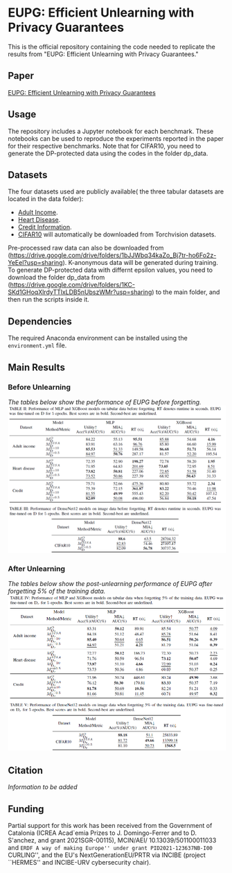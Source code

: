 # EUPG: Efficient Unlearning with Privacy Guarantees

This is the official repository containing the code needed to replicate the results from "EUPG: Efficient Unlearning with Privacy Guarantees."

## Paper

[EUPG: Efficient Unlearning with Privacy Guarantees]()

## Usage

The repository includes a Jupyter notebook for each benchmark. These notebooks can be used to reproduce the experiments reported in the paper for their respective benchmarks. Note that for CIFAR10, you need to generate the DP-protected data using the codes in the folder dp_data.

## Datasets

The four datasets used are publicly available( the three tabular datasets are located in the data folder):
- [Adult Income](https://archive.ics.uci.edu/ml/datasets/Adult).
- [Heart Disease](https://www.kaggle.com/sulianova/cardiovascular-disease-dataset).
- [Credit Information](https://www.kaggle.com/c/GiveMeSomeCredit).
- [CIFAR10](https://www.cs.toronto.edu/~kriz/cifar.html) will automatically be downloaded from Torchvision datasets.

Pre-processed raw data can also be downloaded from (https://drive.google.com/drive/folders/1bJJWbq34kaZo_Bj7tr-ho6Fo2z-YeEel?usp=sharing).
K-anonymous data will be generated during training.
To generate DP-protected data with differnt epsilon values, you need to download the folder dp_data from (https://drive.google.com/drive/folders/1KC-SKd1GHoqXlrdyTTlxLDB5nUbszWMr?usp=sharing) to the main folder, and then run the scripts inside it.

## Dependencies

The required Anaconda environment can be installed using the `environment.yml` file.

## Main Results

### Before Unlearning

*The tables below show the performance of EUPG before forgetting.*  
![EUPG performance before unlearning](figures/before.png)

### After Unlearning

*The tables below show the post-unlearning performance of EUPG after forgetting 5% of the training data.*  
![EUPG performance after unlearning](figures/after.png)

## Citation

*Information to be added*

## Funding

Partial support for this work has been received from the Government of Catalonia (ICREA Acad\`emia Prizes to J. Domingo-Ferrer and to D. S\'anchez, and grant 2021SGR-00115), MCIN/AEI/ 10.13039/501100011033 and ``ERDF A way of making Europe'' under grant PID2021-123637NB-I00 ``CURLING'', and  the EU's NextGenerationEU/PRTR via INCIBE (project ``HERMES'' and INCIBE-URV cybersecurity chair).

